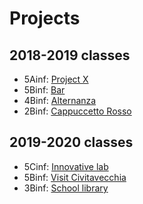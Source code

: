 # Projects

## 2018-2019 classes
- 5Ainf: [Project X](https://github.com/marconicivitavecchia-bar)
- 5Binf: [Bar](https://github.com/marconicivitavecchia-projectx)
- 4Binf: [Alternanza](https://github.com/marconicivitavecchia-alternanza)
- 2Binf: [Cappuccetto Rosso](https://github.com/marconicivitavecchia-story)

## 2019-2020 classes
- 5Cinf: [Innovative lab]()
- 5Binf: [Visit Civitavecchia]()
- 3Binf: [School library]()
